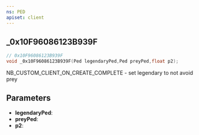 ```yaml
---
ns: PED
apiset: client
---
```

## _0x10F96086123B939F

```c
// 0x10F96086123B939F
void _0x10F96086123B939F(Ped legendaryPed,Ped preyPed,float p2);
```

NB_CUSTOM_CLIENT_ON_CREATE_COMPLETE - set legendary to not avoid prey

## Parameters
* **legendaryPed**:
* **preyPed**:
* **p2**:



